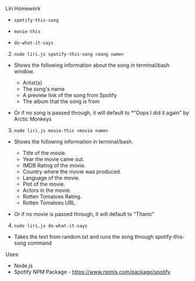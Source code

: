 Liri Homework

  * `spotify-this-song`

  * `movie-this`

  * `do-what-it-says`


2. `node liri.js spotify-this-song <song name>`

  * Shows the following information about the song in terminal/bash window.
    * Artist(s)
    * The song's name
    * A preview link of the song from Spotify
    * The album that the song is from

  * Or if no song is passed through, it will default to
    *"Oops I did it again" by Arctic Monkeys

3. `node liri.js movie-this <movie name>`

  * Shows the following information in terminal/bash.

    * Title of the movie.
    * Year the movie came out.
    * IMDB Rating of the movie.
    * Country where the movie was produced.
    * Language of the movie.
    * Plot of the movie.
    * Actors in the movie.
    * Rotten Tomatoes Rating.
    * Rotten Tomatoes URL.

  * Or if no movie is passed through, it will default to "Titanic"

4. `node liri.js do-what-it-says`

  * Takes the text from random.txt and runs the song through spotify-this-song command

Uses:
- Node.js
- Spotify NPM Package - https://www.npmjs.com/package/spotify
